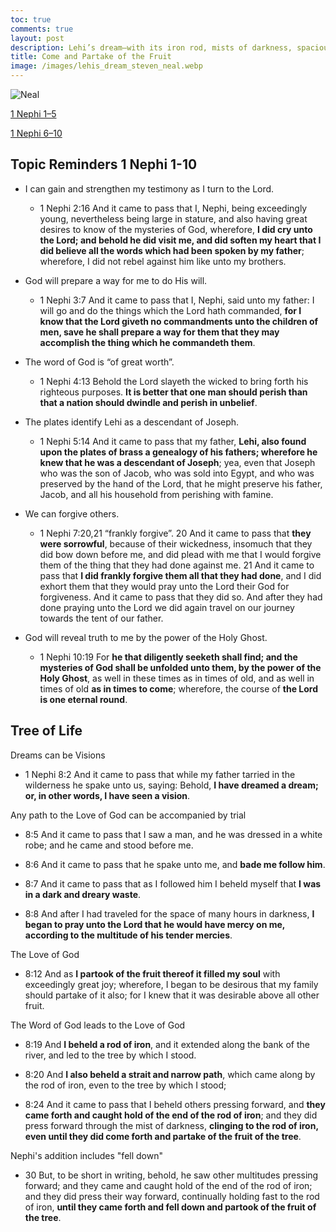 ```yaml
---
toc: true
comments: true
layout: post
description: Lehi’s dream—with its iron rod, mists of darkness, spacious building, and tree with “most sweet” fruit—is an inspiring invitation to receive the blessings of the Savior’s love and atoning sacrifice.
title: Come and Partake of the Fruit
image: /images/lehis_dream_steven_neal.webp
---
```


![Neal]({{site.baseurl}}/images/lehis_dream_steven_neal.webp)

[1 Nephi 1–5](https://www.churchofjesuschrist.org/study/manual/come-follow-me-for-home-and-church-book-of-mormon-2024/02?lang=eng)

[1 Nephi 6–10](https://www.churchofjesuschrist.org/study/manual/come-follow-me-for-home-and-church-book-of-mormon-2024/03?lang=eng)

## Topic Reminders 1 Nephi 1-10

- I can gain and strengthen my testimony as I turn to the Lord.
  - 1 Nephi 2:16 And it came to pass that I, Nephi, being exceedingly young, nevertheless being large in stature, and also having great desires to know of the mysteries of God, wherefore, **I did cry unto the Lord; and behold he did visit me, and did soften my heart that I did believe all the words which had been spoken by my father**; wherefore, I did not rebel against him like unto my brothers.

- God will prepare a way for me to do His will.
  - 1 Nephi 3:7 And it came to pass that I, Nephi, said unto my father: I will go and do the things which the Lord hath commanded, **for I know that the Lord giveth no commandments unto the children of men, save he shall prepare a way for them that they may accomplish the thing which he commandeth them**.

- The word of God is “of great worth”.
  - 1 Nephi 4:13 Behold the Lord slayeth the wicked to bring forth his righteous purposes. **It is better that one man should perish than that a nation should dwindle and perish in unbelief**.

- The plates identify Lehi as a descendant of Joseph.
  - 1 Nephi 5:14 And it came to pass that my father, **Lehi, also found upon the plates of brass a genealogy of his fathers; wherefore he knew that he was a descendant of Joseph**; yea, even that Joseph who was the son of Jacob, who was sold into Egypt, and who was preserved by the hand of the Lord, that he might preserve his father, Jacob, and all his household from perishing with famine.

- We can forgive others.
  - 1 Nephi 7:20,21  “frankly forgive”. 20 And it came to pass that **they were sorrowful**, because of their wickedness, insomuch that they did bow down before me, and did plead with me that I would forgive them of the thing that they had done against me.  21 And it came to pass that **I did frankly forgive them all that they had done**, and I did exhort them that they would pray unto the Lord their God for forgiveness. And it came to pass that they did so. And after they had done praying unto the Lord we did again travel on our journey towards the tent of our father.

- God will reveal truth to me by the power of the Holy Ghost.
  - 1 Nephi 10:19 For **he that diligently seeketh shall find; and the mysteries of God shall be unfolded unto them, by the power of the Holy Ghost**, as well in these times as in times of old, and as well in times of old **as in times to come**; wherefore, the course of **the Lord is one eternal round**.

## Tree of Life
Dreams can be Visions
- 1 Nephi 8:2 And it came to pass that while my father tarried in the wilderness he spake unto us, saying: Behold, **I have dreamed a dream; or, in other words, I have seen a vision**.

Any path to the Love of God can be accompanied by trial
- 8:5 And it came to pass that I saw a man, and he was dressed in a white robe; and he came and stood before me.

- 8:6 And it came to pass that he spake unto me, and **bade me follow him**.

- 8:7 And it came to pass that as I followed him I beheld myself that **I was in a dark and dreary waste**.

- 8:8 And after I had traveled for the space of many hours in darkness, **I began to pray unto the Lord that he would have mercy on me, according to the multitude of his tender mercies**.

The Love of God
- 8:12 And as **I partook of the fruit thereof it filled my soul** with exceedingly great joy; wherefore, I began to be desirous that my family should partake of it also; for I knew that it was desirable above all other fruit.

The Word of God leads to the Love of God
- 8:19 And **I beheld a rod of iron**, and it extended along the bank of the river, and led to the tree by which I stood.

- 8:20 And **I also beheld a strait and narrow path**, which came along by the rod of iron, even to the tree by which I stood;

- 8:24 And it came to pass that I beheld others pressing forward, and **they came forth and caught hold of the end of the rod of iron**; and they did press forward through the mist of darkness, **clinging to the rod of iron, even until they did come forth and partake of the fruit of the tree**.

Nephi's addition includes "fell down"
- 30 But, to be short in writing, behold, he saw other multitudes pressing forward; and they came and caught hold of the end of the rod of iron; and they did press their way forward, continually holding fast to the rod of iron, **until they came forth and fell down and partook of the fruit of the tree**.